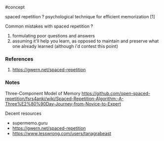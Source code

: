 #concept

spaced repetition
?
psychological technique for efficient memorization [1]

Common mistakes with spaced repetition
?
1. formulating poor questions and answers
2. assuming it'll help you learn, as opposed to maintain and preserve what one already learned (although i'd contest this point)
### References
1. https://gwern.net/spaced-repetition

### Notes


Three-Component Model of Memory
https://github.com/open-spaced-repetition/fsrs4anki/wiki/Spaced-Repetition-Algorithm:-A-Three%E2%80%90Day-Journey-from-Novice-to-Expert


Decent resources
- supermemo.guru
- https://gwern.net/spaced-repetition
- https://www.lesswrong.com/users/tanagrabeast



